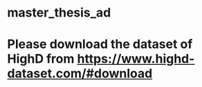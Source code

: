 # master_thesis_ad

# Please download the dataset of HighD from https://www.highd-dataset.com/#download


